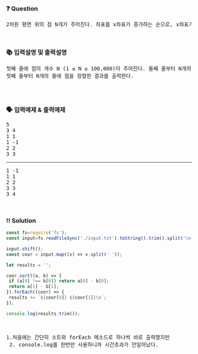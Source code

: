  ### ❓ Question

 <pre>2차원 평면 위의 점 N개가 주어진다. 좌표를 x좌표가 증가하는 순으로, x좌표가 같으면 y좌표가 증가하는 순서로 정렬한 다음 출력하는 프로그램을 작성하시오.</pre>
 
<br>

### 📚 입력설명 및 출력설명

<pre>
첫째 줄에 점의 개수 N (1 ≤ N ≤ 100,000)이 주어진다. 둘째 줄부터 N개의 줄에는 i번점의 위치 xi와 yi가 주어진다. (-100,000 ≤ xi, yi ≤ 100,000) 좌표는 항상 정수이고, 위치가 같은 두 점은 없다.<br>첫째 줄부터 N개의 줄에 점을 정렬한 결과를 출력한다.

</pre>

<br>

### 🗣 입력예제 & 출력예제

<pre>5
3 4
1 1
1 -1
2 2
3 3
<hr>1 -1
1 1
2 2
3 3
3 4</pre>



 <br>

 ### ‼️ Solution

 ```javascript
const fs=require('fs');
const input=fs.readFileSync('./input.txt').toString().trim().split('\n');

input.shift();
const coor = input.map((v) => v.split(' '));

let results = '';

coor.sort((a, b) => {
  if (a[0] !== b[0]) return a[0] - b[0];
  return a[1] - b[1];
}).forEach((coor) => {
  results += `${coor[0]} ${coor[1]}\n`;
});

console.log(results.trim());
 ```
<br>



 <pre>1.처음에는 간단히 소트와 forEach 메소드로 하나씩 바로 출력했지만 
 2. console.log를 한번만 사용하니까 시간초과가 안일어났다.</pre>
